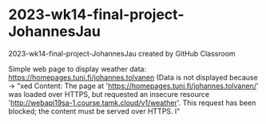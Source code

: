 # 2023-wk14-final-project-JohannesJau
2023-wk14-final-project-JohannesJau created by GitHub Classroom

Simple web page to display weather data: https://homepages.tuni.fi/johannes.tolvanen (Data is not displayed because -> "xed Content: The page at 'https://homepages.tuni.fi/johannes.tolvanen/' was loaded over HTTPS, but requested an insecure resource 'http://webapi19sa-1.course.tamk.cloud/v1/weather'. This request has been blocked; the content must be served over HTTPS.
l"
